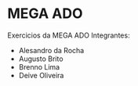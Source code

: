 # MEGA ADO
Exercicios da MEGA ADO
Integrantes:
- Alesandro da Rocha
- Augusto Brito
- Brenno Lima
- Deive Oliveira
